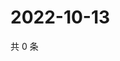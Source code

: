 # 2022-10-13

共 0 条

<!-- BEGIN WEIBO -->
<!-- 最后更新时间 Thu Oct 13 2022 01:39:09 GMT+0800 (China Standard Time) -->

<!-- END WEIBO -->
